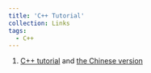 ```yaml
---
title: 'C++ Tutorial'
collection: Links
tags:
  - C++
---
```

1. [C++ tutorial](https://www.w3schools.com/cpp/default.asp) and [the Chinese version](https://www.runoob.com/cplusplus/cpp-tutorial.html)